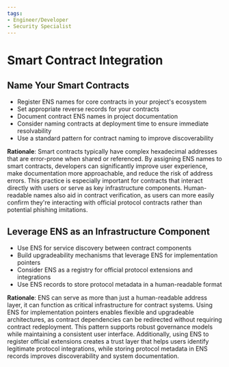 ```yaml
---
tags:
- Engineer/Developer
- Security Specialist
---
```


# Smart Contract Integration

## Name Your Smart Contracts
- Register ENS names for core contracts in your project's ecosystem
- Set appropriate reverse records for your contracts
- Document contract ENS names in project documentation
- Consider naming contracts at deployment time to ensure immediate resolvability
- Use a standard pattern for contract naming to improve discoverability

**Rationale**: Smart contracts typically have complex hexadecimal addresses that are error-prone when shared or referenced. By assigning ENS names to smart contracts, developers can significantly improve user experience, make documentation more approachable, and reduce the risk of address errors. This practice is especially important for contracts that interact directly with users or serve as key infrastructure components. Human-readable names also aid in contract verification, as users can more easily confirm they're interacting with official protocol contracts rather than potential phishing imitations.

## Leverage ENS as an Infrastructure Component
- Use ENS for service discovery between contract components
- Build upgradeability mechanisms that leverage ENS for implementation pointers
- Consider ENS as a registry for official protocol extensions and integrations
- Use ENS records to store protocol metadata in a human-readable format

**Rationale**: ENS can serve as more than just a human-readable address layer, it can function as critical infrastructure for contract systems. Using ENS for implementation pointers enables flexible and upgradeable architectures, as contract dependencies can be redirected without requiring contract redeployment. This pattern supports robust governance models while maintaining a consistent user interface. Additionally, using ENS to register official extensions creates a trust layer that helps users identify legitimate protocol integrations, while storing protocol metadata in ENS records improves discoverability and system documentation.
